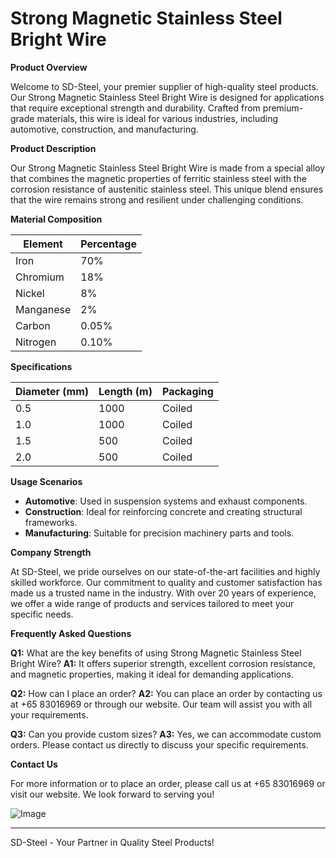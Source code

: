 # Strong Magnetic Stainless Steel Bright Wire

**Product Overview**

Welcome to SD-Steel, your premier supplier of high-quality steel products. Our Strong Magnetic Stainless Steel Bright Wire is designed for applications that require exceptional strength and durability. Crafted from premium-grade materials, this wire is ideal for various industries, including automotive, construction, and manufacturing.

**Product Description**

Our Strong Magnetic Stainless Steel Bright Wire is made from a special alloy that combines the magnetic properties of ferritic stainless steel with the corrosion resistance of austenitic stainless steel. This unique blend ensures that the wire remains strong and resilient under challenging conditions.

**Material Composition**

| Element | Percentage |
|---------|------------|
| Iron    | 70%        |
| Chromium| 18%        |
| Nickel  | 8%         |
| Manganese| 2%       |
| Carbon  | 0.05%      |
| Nitrogen| 0.10%      |

**Specifications**

| Diameter (mm) | Length (m) | Packaging   |
|---------------|------------|-------------|
| 0.5           | 1000       | Coiled      |
| 1.0           | 1000       | Coiled      |
| 1.5           | 500        | Coiled      |
| 2.0           | 500        | Coiled      |

**Usage Scenarios**

- **Automotive**: Used in suspension systems and exhaust components.
- **Construction**: Ideal for reinforcing concrete and creating structural frameworks.
- **Manufacturing**: Suitable for precision machinery parts and tools.

**Company Strength**

At SD-Steel, we pride ourselves on our state-of-the-art facilities and highly skilled workforce. Our commitment to quality and customer satisfaction has made us a trusted name in the industry. With over 20 years of experience, we offer a wide range of products and services tailored to meet your specific needs.

**Frequently Asked Questions**

**Q1:** What are the key benefits of using Strong Magnetic Stainless Steel Bright Wire?
**A1:** It offers superior strength, excellent corrosion resistance, and magnetic properties, making it ideal for demanding applications.

**Q2:** How can I place an order?
**A2:** You can place an order by contacting us at +65 83016969 or through our website. Our team will assist you with all your requirements.

**Q3:** Can you provide custom sizes?
**A3:** Yes, we can accommodate custom orders. Please contact us directly to discuss your specific requirements.

**Contact Us**

For more information or to place an order, please call us at +65 83016969 or visit our website. We look forward to serving you!

![Image](https://github.com/user-attachments/assets/2567258e-e124-4816-932d-1809bd27ef0b)

---

SD-Steel - Your Partner in Quality Steel Products!